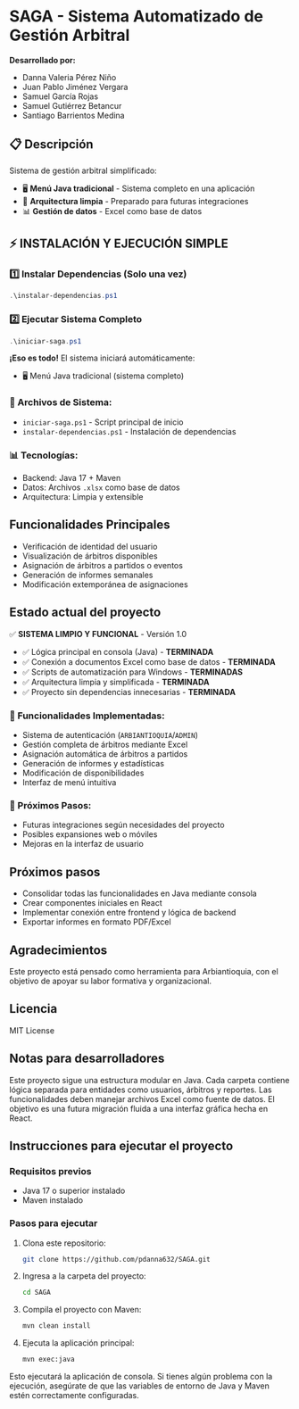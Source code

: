 # SAGA - Sistema Automatizado de Gestión Arbitral

**Desarrollado por:**
- Danna Valeria Pérez Niño  
- Juan Pablo Jiménez Vergara  
- Samuel García Rojas  
- Samuel Gutiérrez Betancur  
- Santiago Barrientos Medina

## 📋 Descripción
Sistema de gestión arbitral simplificado:
- 🖥️ **Menú Java tradicional** - Sistema completo en una aplicación
- 📱 **Arquitectura limpia** - Preparado para futuras integraciones
- 📊 **Gestión de datos** - Excel como base de datos

## ⚡ INSTALACIÓN Y EJECUCIÓN SIMPLE

### 1️⃣ Instalar Dependencias (Solo una vez)
```powershell
.\instalar-dependencias.ps1
```

### 2️⃣ Ejecutar Sistema Completo
```powershell
.\iniciar-saga.ps1
```

**¡Eso es todo!** El sistema iniciará automáticamente:
- 🖥️ Menú Java tradicional (sistema completo)

### 🔧 Archivos de Sistema:
- `iniciar-saga.ps1` - Script principal de inicio
- `instalar-dependencias.ps1` - Instalación de dependencias

### 📊 Tecnologías:
- Backend: Java 17 + Maven
- Datos: Archivos `.xlsx` como base de datos
- Arquitectura: Limpia y extensible

## Funcionalidades Principales

- Verificación de identidad del usuario  
- Visualización de árbitros disponibles  
- Asignación de árbitros a partidos o eventos  
- Generación de informes semanales  
- Modificación extemporánea de asignaciones

## Estado actual del proyecto

✅ **SISTEMA LIMPIO Y FUNCIONAL** - Versión 1.0

- ✅ Lógica principal en consola (Java) - **TERMINADA**
- ✅ Conexión a documentos Excel como base de datos - **TERMINADA**
- ✅ Scripts de automatización para Windows - **TERMINADAS**
- ✅ Arquitectura limpia y simplificada - **TERMINADA**
- ✅ Proyecto sin dependencias innecesarias - **TERMINADA**

### 🎯 Funcionalidades Implementadas:
- Sistema de autenticación (`ARBIANTIOQUIA`/`ADMIN`)
- Gestión completa de árbitros mediante Excel
- Asignación automática de árbitros a partidos
- Generación de informes y estadísticas
- Modificación de disponibilidades
- Interfaz de menú intuitiva

### 🔮 Próximos Pasos:
- Futuras integraciones según necesidades del proyecto
- Posibles expansiones web o móviles
- Mejoras en la interfaz de usuario


## Próximos pasos

- Consolidar todas las funcionalidades en Java mediante consola  
- Crear componentes iniciales en React  
- Implementar conexión entre frontend y lógica de backend  
- Exportar informes en formato PDF/Excel

## Agradecimientos

Este proyecto está pensado como herramienta para Arbiantioquia, con el objetivo de apoyar su labor formativa y organizacional.

## Licencia

MIT License

## Notas para desarrolladores 

Este proyecto sigue una estructura modular en Java. Cada carpeta contiene lógica separada para entidades como usuarios, árbitros y reportes. Las funcionalidades deben manejar archivos Excel como fuente de datos. El objetivo es una futura migración fluida a una interfaz gráfica hecha en React.

## Instrucciones para ejecutar el proyecto

### Requisitos previos
- Java 17 o superior instalado
- Maven instalado

### Pasos para ejecutar
1. Clona este repositorio:
   ```bash
   git clone https://github.com/pdanna632/SAGA.git
   ```
2. Ingresa a la carpeta del proyecto:
   ```bash
   cd SAGA
   ```
3. Compila el proyecto con Maven:
   ```bash
   mvn clean install
   ```
4. Ejecuta la aplicación principal:
   ```bash
   mvn exec:java
   ```

Esto ejecutará la aplicación de consola. Si tienes algún problema con la ejecución, asegúrate de que las variables de entorno de Java y Maven estén correctamente configuradas.


